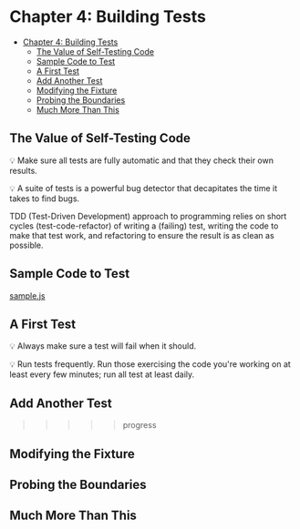 # Chapter 4: Building Tests

- [Chapter 4: Building Tests](#chapter-4-building-tests)
  - [The Value of Self-Testing Code](#the-value-of-self-testing-code)
  - [Sample Code to Test](#sample-code-to-test)
  - [A First Test](#a-first-test)
  - [Add Another Test](#add-another-test)
  - [Modifying the Fixture](#modifying-the-fixture)
  - [Probing the Boundaries](#probing-the-boundaries)
  - [Much More Than This](#much-more-than-this)

## The Value of Self-Testing Code

💡 Make sure all tests are fully automatic and that they check their own
results.

💡 A suite of tests is a powerful bug detector that decapitates the time it
takes to find bugs.

TDD (Test-Driven Development) approach to programming relies on short cycles
(test-code-refactor) of writing a (failing) test, writing the code to make that
test work, and refactoring to ensure the result is as clean as possible.

## Sample Code to Test

[sample.js](sample.js)

## A First Test

💡 Always make sure a test will fail when it should.

💡 Run tests frequently. Run those exercising the code you're working on at
least every few minutes; run all test at least daily.

## Add Another Test

>>>>> progress

## Modifying the Fixture

## Probing the Boundaries

## Much More Than This
